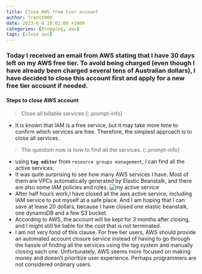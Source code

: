 ```yaml
---
title: Close AWS free tier account
author: Trent1900
date: 2023-6-9 19:02:00 +1000
categories: [Blogging, aws]
tags: [close aws]
---
```


### Today I received an email from AWS stating that I have 30 days left on my AWS free tier. To avoid being charged (even though I have already been charged several tens of Australian dollars), I have decided to close this account first and apply for a new free tier account if needed.

#### Steps to close AWS account

> Close all billable services<!-- prettier-ignore -->
{:.prompt-info}

- It is known that IAM is a free service, but it may take more time to confirm which services are free. Therefore, the simplest approach is to close all services.

> The question now is how to find all the services.<!-- prettier-ignore -->
{:.prompt-info}

- using **`tag editor`** from `resource groups management`, I can find all the active services.
- It was quite surprising to see how many AWS services I have. Most of them are VPCs automatically generated by Elastic Beanstalk, and there are also some IAM policies and roles.
  ![my active service](https://33333.cdn.cke-cs.com/kSW7V9NHUXugvhoQeFaf/images/e5d153a7653751c3bf024718b85e84f5ce78d6ffa0bd752e.png/w_3022)
- After half hours work,I have closed all the aws active service, including IAM service to put myself at a safe place. And I am hoping that I can save at lease 20 dollars, because I have closed one elastic beanstalk, one dynamoDB and a few S3 bucket.
- According to AWS, the account will be kept for 3 months after closing, and I might still be liable for the cost that is not terminated.
- I am not very fond of this clause. For free tier users, AWS should provide an automated account closure service instead of having to go through the hassle of finding all the services using the tag system and manually closing each one. Unfortunately, AWS seems more focused on making money and doesn't prioritize user experience. Perhaps programmers are not considered ordinary users.
